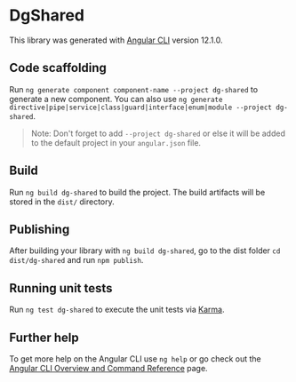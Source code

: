 # DgShared

This library was generated with [Angular CLI](https://github.com/angular/angular-cli) version 12.1.0.

## Code scaffolding

Run `ng generate component component-name --project dg-shared` to generate a new component. You can also use `ng generate directive|pipe|service|class|guard|interface|enum|module --project dg-shared`.
> Note: Don't forget to add `--project dg-shared` or else it will be added to the default project in your `angular.json` file. 

## Build

Run `ng build dg-shared` to build the project. The build artifacts will be stored in the `dist/` directory.

## Publishing

After building your library with `ng build dg-shared`, go to the dist folder `cd dist/dg-shared` and run `npm publish`.

## Running unit tests

Run `ng test dg-shared` to execute the unit tests via [Karma](https://karma-runner.github.io).

## Further help

To get more help on the Angular CLI use `ng help` or go check out the [Angular CLI Overview and Command Reference](https://angular.io/cli) page.
